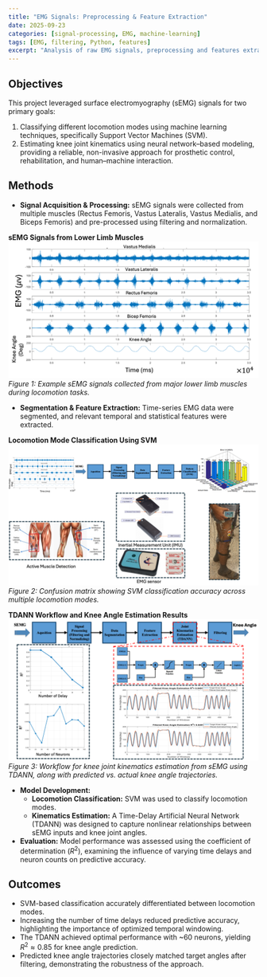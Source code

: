```yaml
---
title: "EMG Signals: Preprocessing & Feature Extraction"
date: 2025-09-23
categories: [signal‐processing, EMG, machine-learning]
tags: [EMG, filtering, Python, features]
excerpt: "Analysis of raw EMG signals, preprocessing and features extraction insights."
---
```



## Objectives  
This project leveraged surface electromyography (sEMG) signals for two primary goals:  
1. Classifying different locomotion modes using machine learning techniques, specifically Support Vector Machines (SVM).  
2. Estimating knee joint kinematics using neural network–based modeling, providing a reliable, non-invasive approach for prosthetic control, rehabilitation, and human–machine interaction.  

## Methods  
- **Signal Acquisition & Processing:** sEMG signals were collected from multiple muscles (Rectus Femoris, Vastus Lateralis, Vastus Medialis, and Biceps Femoris) and pre-processed using filtering and normalization.

**sEMG Signals from Lower Limb Muscles**  
<img src="/assets/images/EMG_1.png" alt="sEMG signals from Rectus Femoris, Vastus Lateralis, Vastus Medialis, and Biceps Femoris" width="600"/>  
*Figure 1: Example sEMG signals collected from major lower limb muscles during locomotion tasks.*

- **Segmentation & Feature Extraction:** Time-series EMG data were segmented, and relevant temporal and statistical features were extracted.

**Locomotion Mode Classification Using SVM**  
<img src="/assets/images/EMG_2.png" alt="Locomotion Mode Classification using SVM" width="600"/>  
*Figure 2: Confusion matrix showing SVM classification accuracy across multiple locomotion modes.*

**TDANN Workflow and Knee Angle Estimation Results**  
<img src="/assets/images/EMG_3.png" alt="Workflow of knee joint kinematics estimation using TDANN" width="600"/>  
*Figure 3: Workflow for knee joint kinematics estimation from sEMG using TDANN, along with predicted vs. actual knee angle trajectories.*
 
- **Model Development:**  
  - **Locomotion Classification:** SVM was used to classify locomotion modes.  
  - **Kinematics Estimation:** A Time-Delay Artificial Neural Network (TDANN) was designed to capture nonlinear relationships between sEMG inputs and knee joint angles.  
- **Evaluation:** Model performance was assessed using the coefficient of determination ($R^2$), examining the influence of varying time delays and neuron counts on predictive accuracy.  

## Outcomes  
- SVM-based classification accurately differentiated between locomotion modes.  
- Increasing the number of time delays reduced predictive accuracy, highlighting the importance of optimized temporal windowing.  
- The TDANN achieved optimal performance with ~60 neurons, yielding $R^2 \approx 0.85$ for knee angle prediction.  
- Predicted knee angle trajectories closely matched target angles after filtering, demonstrating the robustness of the approach.  




